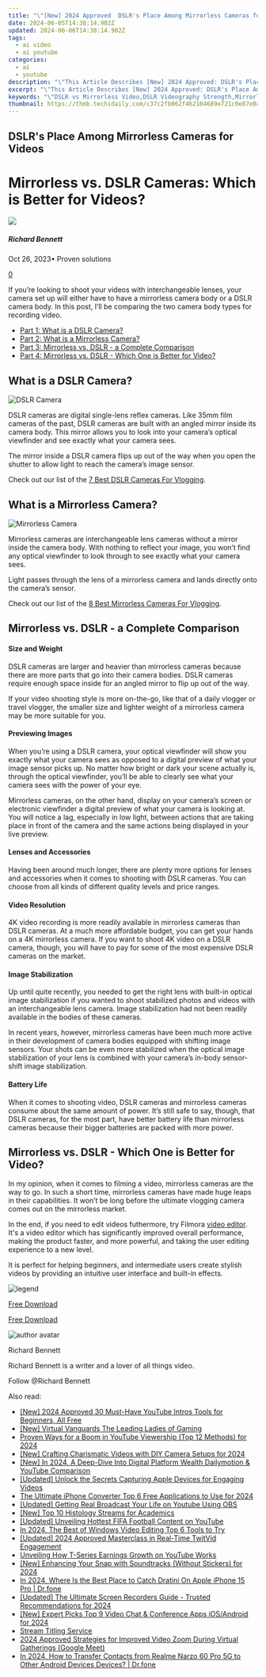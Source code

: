 ```yaml
---
title: "\"[New] 2024 Approved  DSLR's Place Among Mirrorless Cameras for Videos\""
date: 2024-06-05T14:38:14.902Z
updated: 2024-06-06T14:38:14.902Z
tags:
  - ai video
  - ai youtube
categories:
  - ai
  - youtube
description: "\"This Article Describes [New] 2024 Approved: DSLR's Place Among Mirrorless Cameras for Videos\""
excerpt: "\"This Article Describes [New] 2024 Approved: DSLR's Place Among Mirrorless Cameras for Videos\""
keywords: "\"DSLR vs Mirrorless Video,DSLR Videography Strength,Mirrorless Camera Advantage,Mirrorless For Video Shooting,DSLR Performance Review,High-Res Mirrorless Video,Video Quality: DSLR vs Mirrorless\""
thumbnail: https://thmb.techidaily.com/c37c2fb062f462104689e721c0e87e0aafa96193ea307f1d985a6b0808b35c37.jpg
---
```


## DSLR's Place Among Mirrorless Cameras for Videos

# Mirrorless vs. DSLR Cameras: Which is Better for Videos?

![](https://images.wondershare.com/filmora/article-images/richard-bennett.jpg)

##### Richard Bennett

 Oct 26, 2023• Proven solutions

[0](#commentsBoxSeoTemplate)

If you’re looking to shoot your videos with interchangeable lenses, your camera set up will either have to have a mirrorless camera body or a DSLR camera body. In this post, I’ll be comparing the two camera body types for recording video.

* [Part 1: What is a DSLR Camera?](#part1)
* [Part 2: What is a Mirrorless Camera?](#part2)
* [Part 3: Mirrorless vs. DSLR - a Complete Comparison](#part3)
* [Part 4: Mirrorless vs. DSLR - Which One is Better for Video?](#part4)

## What is a DSLR Camera?

![DSLR Camera](https://images.wondershare.com/filmora/article-images/dslr-camera.jpg)

DSLR cameras are digital single-lens reflex cameras. Like 35mm film cameras of the past, DSLR cameras are built with an angled mirror inside its camera body. This mirror allows you to look into your camera’s optical viewfinder and see exactly what your camera sees.

The mirror inside a DSLR camera flips up out of the way when you open the shutter to allow light to reach the camera’s image sensor.

Check out our list of the [7 Best DSLR Cameras For Vlogging](https://tools.techidaily.com/wondershare/filmora/download/).

## What is a Mirrorless Camera?

![Mirrorless Camera](https://images.wondershare.com/filmora/article-images/mirrorless-camera.jpg)

Mirrorless cameras are interchangeable lens cameras without a mirror inside the camera body. With nothing to reflect your image, you won’t find any optical viewfinder to look through to see exactly what your camera sees.

Light passes through the lens of a mirrorless camera and lands directly onto the camera’s sensor.

Check out our list of the [8 Best Mirrorless Cameras For Vlogging](https://tools.techidaily.com/wondershare/filmora/download/).

## Mirrorless vs. DSLR - a Complete Comparison

#### Size and Weight

DSLR cameras are larger and heavier than mirrorless cameras because there are more parts that go into their camera bodies. DSLR cameras require enough space inside for an angled mirror to flip up out of the way.

If your video shooting style is more on-the-go, like that of a daily vlogger or travel vlogger, the smaller size and lighter weight of a mirrorless camera may be more suitable for you.

#### Previewing Images

When you’re using a DSLR camera, your optical viewfinder will show you exactly what your camera sees as opposed to a digital preview of what your image sensor picks up. No matter how bright or dark your scene actually is, through the optical viewfinder, you’ll be able to clearly see what your camera sees with the power of your eye.

Mirrorless cameras, on the other hand, display on your camera’s screen or electronic viewfinder a digital preview of what your camera is looking at. You will notice a lag, especially in low light, between actions that are taking place in front of the camera and the same actions being displayed in your live preview.

#### Lenses and Accessories

Having been around much longer, there are plenty more options for lenses and accessories when it comes to shooting with DSLR cameras. You can choose from all kinds of different quality levels and price ranges.

#### Video Resolution

4K video recording is more readily available in mirrorless cameras than DSLR cameras. At a much more affordable budget, you can get your hands on a 4K mirrorless camera. If you want to shoot 4K video on a DSLR camera, though, you will have to pay for some of the most expensive DSLR cameras on the market.

#### Image Stabilization

Up until quite recently, you needed to get the right lens with built-in optical image stabilization if you wanted to shoot stabilized photos and videos with an interchangeable lens camera. Image stabilization had not been readily available in the bodies of these cameras.

In recent years, however, mirrorless cameras have been much more active in their development of camera bodies equipped with shifting image sensors. Your shots can be even more stabilized when the optical image stabilization of your lens is combined with your camera’s in-body sensor-shift image stabilization.

#### Battery Life

When it comes to shooting video, DSLR cameras and mirrorless cameras consume about the same amount of power. It’s still safe to say, though, that DSLR cameras, for the most part, have better battery life than mirrorless cameras because their bigger batteries are packed with more power.

## Mirrorless vs. DSLR - Which One is Better for Video?

In my opinion, when it comes to filming a video, mirrorless cameras are the way to go. In such a short time, mirrorless cameras have made huge leaps in their capabilities. It won’t be long before the ultimate vlogging camera comes out on the mirrorless market.

In the end, if you need to edit videos futhermore, try Filmora [video editor](https://tools.techidaily.com/wondershare/filmora/download/). It's a video editor which has significantly improved overall performance, making the product faster, and more powerful, and taking the user editing experience to a new level.

It is perfect for helping beginners, and intermediate users create stylish videos by providing an intuitive user interface and built-in effects.

![legend](https://images.wondershare.com/filmora/guide/split-video-icon-filmora.jpg)

[Free Download](https://tools.techidaily.com/wondershare/filmora/download/)

[Free Download](https://tools.techidaily.com/wondershare/filmora/download/)

![author avatar](https://images.wondershare.com/filmora/article-images/richard-bennett.jpg)

Richard Bennett

Richard Bennett is a writer and a lover of all things video.

Follow @Richard Bennett

<span class="atpl-alsoreadstyle">Also read:</span>
<div><ul>
<li><a href="https://facebook-video-share.techidaily.com/new-2024-approved-30-must-have-youtube-intros-tools-for-beginners-all-free/"><u>[New] 2024 Approved  30 Must-Have YouTube Intros Tools for Beginners, All Free</u></a></li>
<li><a href="https://facebook-video-share.techidaily.com/new-virtual-vanguards-the-leading-ladies-of-gaming/"><u>[New] Virtual Vanguards  The Leading Ladies of Gaming</u></a></li>
<li><a href="https://facebook-video-share.techidaily.com/proven-ways-for-a-boom-in-youtube-viewership-top-12-methods-for-2024/"><u>Proven Ways for a Boom in YouTube Viewership (Top 12 Methods) for 2024</u></a></li>
<li><a href="https://facebook-video-share.techidaily.com/new-crafting-charismatic-videos-with-diy-camera-setups-for-2024/"><u>[New] Crafting Charismatic Videos with DIY Camera Setups for 2024</u></a></li>
<li><a href="https://facebook-video-share.techidaily.com/new-in-2024-a-deep-dive-into-digital-platform-wealth-dailymotion-and-youtube-comparison/"><u>[New] In 2024, A Deep-Dive Into Digital Platform Wealth  Dailymotion & YouTube Comparison</u></a></li>
<li><a href="https://facebook-video-share.techidaily.com/updated-unlock-the-secrets-capturing-apple-devices-for-engaging-videos/"><u>[Updated] Unlock the Secrets  Capturing Apple Devices for Engaging Videos</u></a></li>
<li><a href="https://facebook-video-share.techidaily.com/the-ultimate-iphone-converter-top-6-free-applications-to-use-for-2024/"><u>The Ultimate iPhone Converter  Top 6 Free Applications to Use for 2024</u></a></li>
<li><a href="https://facebook-video-share.techidaily.com/updated-getting-real-broadcast-your-life-on-youtube-using-obs/"><u>[Updated] Getting Real  Broadcast Your Life on Youtube Using OBS</u></a></li>
<li><a href="https://facebook-video-share.techidaily.com/new-top-10-histology-streams-for-academics/"><u>[New] Top 10 Histology Streams for Academics</u></a></li>
<li><a href="https://facebook-video-share.techidaily.com/updated-unveiling-hottest-fifa-football-content-on-youtube/"><u>[Updated] Unveiling Hottest FIFA Football Content on YouTube</u></a></li>
<li><a href="https://ai-video-apps.techidaily.com/in-2024-the-best-of-windows-video-editing-top-6-tools-to-try/"><u>In 2024, The Best of Windows Video Editing Top 6 Tools to Try</u></a></li>
<li><a href="https://twitter-videos.techidaily.com/updated-2024-approved-masterclass-in-real-time-twitvid-engagement/"><u>[Updated] 2024 Approved  Masterclass in Real-Time TwitVid Engagement</u></a></li>
<li><a href="https://youtube-videos.techidaily.com/unveiling-how-t-series-earnings-growth-on-youtube-works/"><u>Unveiling How T-Series Earnings Growth on YouTube Works</u></a></li>
<li><a href="https://instagram-video-files.techidaily.com/new-enhancing-your-snap-with-soundtracks-without-stickers-for-2024/"><u>[New] Enhancing Your Snap with Soundtracks (Without Stickers) for 2024</u></a></li>
<li><a href="https://ios-pokemon-go.techidaily.com/in-2024-where-is-the-best-place-to-catch-dratini-on-apple-iphone-15-pro-drfone-by-drfone-virtual-ios/"><u>In 2024, Where Is the Best Place to Catch Dratini On Apple iPhone 15 Pro | Dr.fone</u></a></li>
<li><a href="https://video-screen-grab.techidaily.com/updated-the-ultimate-screen-recorders-guide-trusted-recommendations-for-2024/"><u>[Updated] The Ultimate Screen Recorders Guide - Trusted Recommendations for 2024</u></a></li>
<li><a href="https://screen-activity-recording.techidaily.com/new-expert-picks-top-9-video-chat-and-conference-apps-iosandroid-for-2024/"><u>[New] Expert Picks  Top 9 Video Chat & Conference Apps iOS/Android for 2024</u></a></li>
<li><a href="https://youtube-video-recordings.techidaily.com/stream-titling-service/"><u>Stream Titling Service</u></a></li>
<li><a href="https://some-skills.techidaily.com/2024-approved-strategies-for-improved-video-zoom-during-virtual-gatherings-google-meet/"><u>2024 Approved  Strategies for Improved Video Zoom During Virtual Gatherings (Google Meet)</u></a></li>
<li><a href="https://android-transfer.techidaily.com/in-2024-how-to-transfer-contacts-from-realme-narzo-60-pro-5g-to-other-android-devices-devices-drfone-by-drfone-transfer-from-android-transfer-from-android/"><u>In 2024, How to Transfer Contacts from Realme Narzo 60 Pro 5G to Other Android Devices Devices? | Dr.fone</u></a></li>
</ul></div>

<ins class="adsbygoogle"
      style="display:block"
      data-ad-client="ca-pub-7571918770474297"
      data-ad-slot="8358498916"
      data-ad-format="auto"
      data-full-width-responsive="true"></ins>